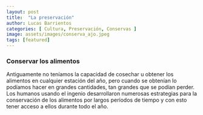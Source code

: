```yaml
---
layout: post
title:  "La preservación"
author: Lucas Barrientos
categories: [ Cultura, Preservación, Conservas ]
image: assets/images/conserva_ajo.jpeg
tags: [featured]
---
```


### Conservar los alimentos

Antiguamente no teníamos la capacidad de cosechar u obtener los alimentos en cualquier estación del año, pero cuando se obtenían lo podíamos hacer en grandes cantidades, tan grandes que se podían perder. Los humanos usando el ingenio desarrollaron numerosas estrategias para la conservación de los alimentos por largos períodos de tiempo y con esto tener acceso a ellos durante todo el año.
